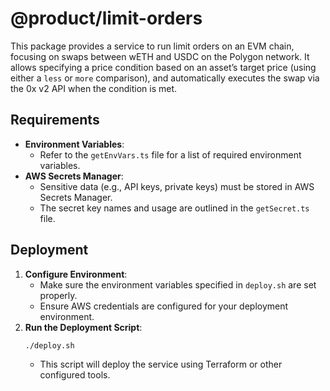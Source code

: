 # @product/limit-orders

This package provides a service to run limit orders on an EVM chain, focusing on swaps between wETH and USDC on the Polygon network. It allows specifying a price condition based on an asset’s target price (using either a `less` or `more` comparison), and automatically executes the swap via the 0x v2 API when the condition is met.

## Requirements

- **Environment Variables**:  
  - Refer to the `getEnvVars.ts` file for a list of required environment variables.
- **AWS Secrets Manager**:  
  - Sensitive data (e.g., API keys, private keys) must be stored in AWS Secrets Manager.
  - The secret key names and usage are outlined in the `getSecret.ts` file.

## Deployment

1. **Configure Environment**:  
   - Make sure the environment variables specified in `deploy.sh` are set properly.
   - Ensure AWS credentials are configured for your deployment environment.
2. **Run the Deployment Script**:  
   ```bash
   ./deploy.sh
   ```
   - This script will deploy the service using Terraform or other configured tools.
